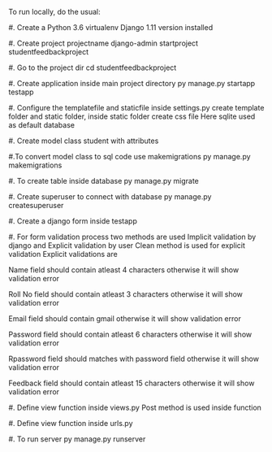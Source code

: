 To run locally, do the usual:

#. Create a Python 3.6 virtualenv
   Django 1.11 version installed
   
#. Create project projectname
   django-admin startproject studentfeedbackproject
   
#. Go to the project dir
    cd studentfeedbackproject
    
#. Create application inside main project directory
   py manage.py startapp testapp
   
#. Configure the templatefile and staticfile inside settings.py
   create template folder and static folder, inside static folder create css file
   Here sqlite used as default database
   
#. Create model class student with attributes
   
#.To convert model class to sql code use makemigrations
   py manage.py makemigrations
   
#. To create table inside database
   py manage.py migrate
   
#. Create superuser to connect with database
   py manage.py createsuperuser
   
#. Create a django form inside testapp

#. For form validation process two methods are used Implicit validation by django and Explicit validation by user
   Clean method is used for explicit validation
   Explicit validations are
   
   Name field should contain atleast 4 characters otherwise it will show validation error
   
   Roll No field should contain atleast 3 characters otherwise it will show validation error
   
   Email field should contain gmail otherwise it will show validation error
   
   Password field should contain atleast 6 characters otherwise it will show validation error
   
   Rpassword field should matches with password field otherwise it will show validation error
   
   Feedback field should contain atleast 15 characters otherwise it will show validation error
   
#. Define view function inside views.py
   Post method is used inside function
   
#. Define view function inside urls.py

#. To run server
   py manage.py runserver







   


